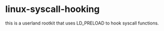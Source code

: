 # linux-syscall-hooking
this is a userland rootkit that uses LD_PRELOAD to hook syscall functions. 
